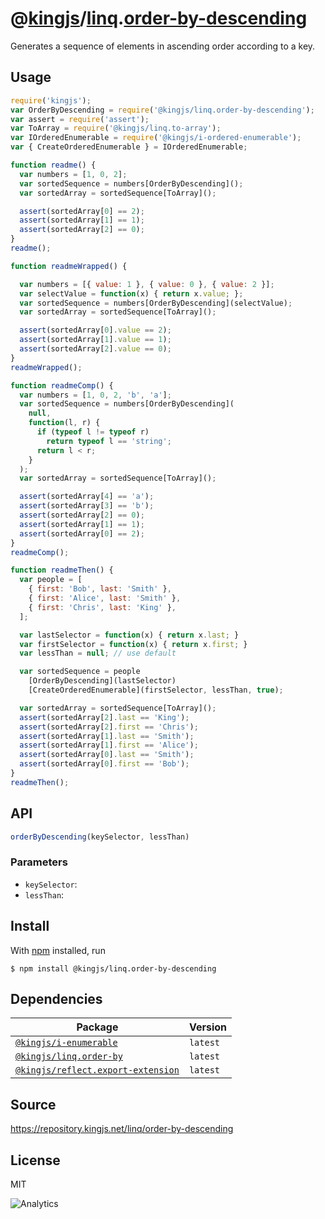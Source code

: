 # @[kingjs][@kingjs]/[linq][ns0].[order-by-descending][ns1]
Generates a sequence of elements in  ascending order according to a key.
## Usage
```js
require('kingjs');
var OrderByDescending = require('@kingjs/linq.order-by-descending');
var assert = require('assert');
var ToArray = require('@kingjs/linq.to-array');
var IOrderedEnumerable = require('@kingjs/i-ordered-enumerable');
var { CreateOrderedEnumerable } = IOrderedEnumerable;

function readme() {
  var numbers = [1, 0, 2];
  var sortedSequence = numbers[OrderByDescending]();
  var sortedArray = sortedSequence[ToArray]();

  assert(sortedArray[0] == 2);
  assert(sortedArray[1] == 1);
  assert(sortedArray[2] == 0);
}
readme();

function readmeWrapped() {

  var numbers = [{ value: 1 }, { value: 0 }, { value: 2 }];
  var selectValue = function(x) { return x.value; };
  var sortedSequence = numbers[OrderByDescending](selectValue);
  var sortedArray = sortedSequence[ToArray]();

  assert(sortedArray[0].value == 2);
  assert(sortedArray[1].value == 1);
  assert(sortedArray[2].value == 0);
}
readmeWrapped();

function readmeComp() {
  var numbers = [1, 0, 2, 'b', 'a'];
  var sortedSequence = numbers[OrderByDescending](
    null, 
    function(l, r) {
      if (typeof l != typeof r)
        return typeof l == 'string';
      return l < r;
    }
  );
  var sortedArray = sortedSequence[ToArray]();

  assert(sortedArray[4] == 'a');
  assert(sortedArray[3] == 'b');
  assert(sortedArray[2] == 0);
  assert(sortedArray[1] == 1);
  assert(sortedArray[0] == 2);
}
readmeComp();

function readmeThen() {
  var people = [
    { first: 'Bob', last: 'Smith' },
    { first: 'Alice', last: 'Smith' },
    { first: 'Chris', last: 'King' },
  ];

  var lastSelector = function(x) { return x.last; }
  var firstSelector = function(x) { return x.first; }
  var lessThan = null; // use default

  var sortedSequence = people
    [OrderByDescending](lastSelector)
    [CreateOrderedEnumerable](firstSelector, lessThan, true);

  var sortedArray = sortedSequence[ToArray]();
  assert(sortedArray[2].last == 'King');
  assert(sortedArray[2].first == 'Chris');
  assert(sortedArray[1].last == 'Smith');
  assert(sortedArray[1].first == 'Alice');
  assert(sortedArray[0].last == 'Smith');
  assert(sortedArray[0].first == 'Bob');
}
readmeThen();

```

## API
```ts
orderByDescending(keySelector, lessThan)
```

### Parameters
- `keySelector`: 
- `lessThan`: 



## Install
With [npm](https://npmjs.org/) installed, run
```
$ npm install @kingjs/linq.order-by-descending
```
## Dependencies
|Package|Version|
|---|---|
|[`@kingjs/i-enumerable`](https://www.npmjs.com/package/@kingjs/i-enumerable)|`latest`|
|[`@kingjs/linq.order-by`](https://www.npmjs.com/package/@kingjs/linq.order-by)|`latest`|
|[`@kingjs/reflect.export-extension`](https://www.npmjs.com/package/@kingjs/reflect.export-extension)|`latest`|
## Source
https://repository.kingjs.net/linq/order-by-descending
## License
MIT

![Analytics](https://analytics.kingjs.net/linq/order-by-descending)

[@kingjs]: https://www.npmjs.com/package/kingjs
[ns0]: https://www.npmjs.com/package/@kingjs/linq
[ns1]: https://www.npmjs.com/package/@kingjs/linq.order-by-descending

